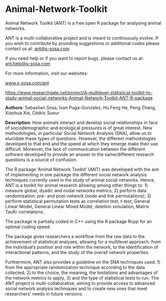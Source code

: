 # Animal-Network-Toolkit
Animal Network Toolkit (ANT) is a free open R package for analysing animal networks.

ANT is a multi-collaborative project and is meant to continuously evolve. If you wish to contribute by providing suggestions or additional codes please contact us at: ant@s-sosa.com

If you need help or if you want to report bugs, please contact us at: ant.help@s-sosa.com

For more information, visit our websites:

   www.s-sosa.com/ant
   
   https://www.researchgate.net/project/A-multilevel-statistical-toolkit-to-study-animal-social-networks-Animal-Network-Toolkit-ANT-R-package
   
   
<b>Authors</b>: Sebastian Sosa, Ivan Puga-Gonzalez, Hu Feng He, Peng Zhang, Xiaohua Xie, Cédric Sueur

<b>Description</b>: How animals interact and develop social relationships in face of sociodemographic and ecological pressures is of great interest. New methodologies, in particular Social Network Analysis (SNA), allow us to elucidate these types of questions. However, the different methodologies developed to that end and the speed at which they emerge make their use difficult. Moreover, the lack of communication between the different software developed to provide an answer to the same/different research questions is a source of confusion. 

The R package ‘Animal Network Toolkit’ (ANT) was developed with the aim of implementing in one package the different social network analysis techniques currently used in the study of animal social networks. Hence, ANT is a toolkit for animal research allowing among other things to: 1) measure global, dyadic and nodal networks metrics; 2) perform data randomization: pre- and post-network (node and link permutations); 3) perform statistical permutation tests as correlation test, t-test, General Linear Model, General Linear Mixed Model, deletion simulation, Matrix TauKr correlations. 

The package is partially coded in C++ using the R package Rcpp for an optimal coding speed. 

The package gives researchers a workflow from the raw data to the achievement of statistical analyses, allowing for a multilevel approach: from the individual’s position and role within the network, to the identification of interactional patterns, and the study of the overall network properties. 

Furthermore, ANT also provides a guideline on the SNA techniques used: 1) from the appropriate randomization technique according to the data collected; 2) to the choice, the meaning, the limitations and advantages of the network metrics to apply, 3) and the type of statistical tests to run. The ANT project is multi-collaborative, aiming to provide access to advanced social network analysis techniques and to create new ones that meet researchers’ needs in future versions.
